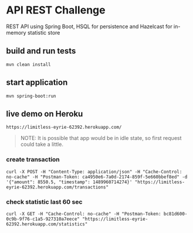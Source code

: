 # API REST Challenge
REST API using Spring Boot, HSQL for persistence and Hazelcast for in-memory statistic store

## build and run tests

```shell
mvn clean install
```

## start application

```shell
mvn spring-boot:run
```


## live demo on Heroku
`https://limitless-eyrie-62392.herokuapp.com/`
> NOTE: It is possible that app would be in idle state, so first request could take a little.

### create transaction
```shell
curl -X POST -H "Content-Type: application/json" -H "Cache-Control: no-cache" -H "Postman-Token: ca4950e6-7a0d-2174-859f-5e660bbef8ed" -d '{"amount": 8550.5, "timestamp": 1489960714274}' "https://limitless-eyrie-62392.herokuapp.com/transactions"
```

### check statistic last 60 sec
```shell
curl -X GET -H "Cache-Control: no-cache" -H "Postman-Token: bc81d600-0c9b-9f76-c1a5-927310a7eece" "https://limitless-eyrie-62392.herokuapp.com/statistics"
```
